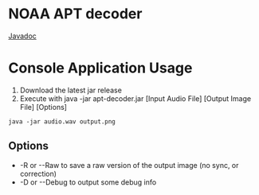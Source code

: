 # NOAA APT decoder
[Javadoc](https://enricodec.github.io/apt-decoder/)

# Console Application Usage
1. Download the latest jar release 
2. Execute with java -jar apt-decoder.jar [Input Audio File] [Output Image File] [Options]
```shell
java -jar audio.wav output.png
```
## Options
- -R or --Raw to save a raw version of the output image (no sync, or correction)
- -D or --Debug to output some debug info
